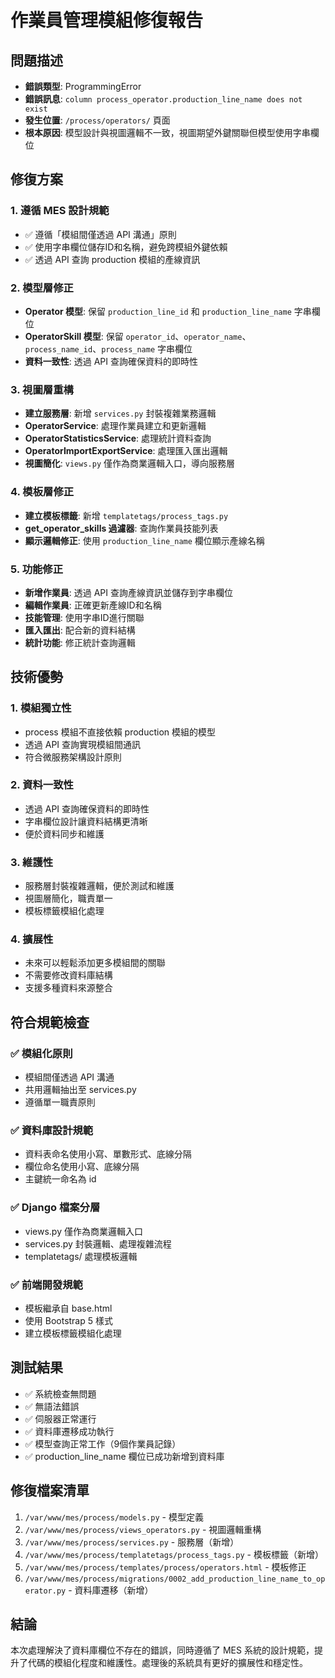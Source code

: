 # 作業員管理模組修復報告

## 問題描述
- **錯誤類型**: ProgrammingError
- **錯誤訊息**: `column process_operator.production_line_name does not exist`
- **發生位置**: `/process/operators/` 頁面
- **根本原因**: 模型設計與視圖邏輯不一致，視圖期望外鍵關聯但模型使用字串欄位

## 修復方案

### 1. 遵循 MES 設計規範
- ✅ 遵循「模組間僅透過 API 溝通」原則
- ✅ 使用字串欄位儲存ID和名稱，避免跨模組外鍵依賴
- ✅ 透過 API 查詢 production 模組的產線資訊

### 2. 模型層修正
- **Operator 模型**: 保留 `production_line_id` 和 `production_line_name` 字串欄位
- **OperatorSkill 模型**: 保留 `operator_id`、`operator_name`、`process_name_id`、`process_name` 字串欄位
- **資料一致性**: 透過 API 查詢確保資料的即時性

### 3. 視圖層重構
- **建立服務層**: 新增 `services.py` 封裝複雜業務邏輯
- **OperatorService**: 處理作業員建立和更新邏輯
- **OperatorStatisticsService**: 處理統計資料查詢
- **OperatorImportExportService**: 處理匯入匯出邏輯
- **視圖簡化**: `views.py` 僅作為商業邏輯入口，導向服務層

### 4. 模板層修正
- **建立模板標籤**: 新增 `templatetags/process_tags.py`
- **get_operator_skills 過濾器**: 查詢作業員技能列表
- **顯示邏輯修正**: 使用 `production_line_name` 欄位顯示產線名稱

### 5. 功能修正
- **新增作業員**: 透過 API 查詢產線資訊並儲存到字串欄位
- **編輯作業員**: 正確更新產線ID和名稱
- **技能管理**: 使用字串ID進行關聯
- **匯入匯出**: 配合新的資料結構
- **統計功能**: 修正統計查詢邏輯

## 技術優勢

### 1. 模組獨立性
- process 模組不直接依賴 production 模組的模型
- 透過 API 查詢實現模組間通訊
- 符合微服務架構設計原則

### 2. 資料一致性
- 透過 API 查詢確保資料的即時性
- 字串欄位設計讓資料結構更清晰
- 便於資料同步和維護

### 3. 維護性
- 服務層封裝複雜邏輯，便於測試和維護
- 視圖層簡化，職責單一
- 模板標籤模組化處理

### 4. 擴展性
- 未來可以輕鬆添加更多模組間的關聯
- 不需要修改資料庫結構
- 支援多種資料來源整合

## 符合規範檢查

### ✅ 模組化原則
- 模組間僅透過 API 溝通
- 共用邏輯抽出至 services.py
- 遵循單一職責原則

### ✅ 資料庫設計規範
- 資料表命名使用小寫、單數形式、底線分隔
- 欄位命名使用小寫、底線分隔
- 主鍵統一命名為 id

### ✅ Django 檔案分層
- views.py 僅作為商業邏輯入口
- services.py 封裝邏輯、處理複雜流程
- templatetags/ 處理模板邏輯

### ✅ 前端開發規範
- 模板繼承自 base.html
- 使用 Bootstrap 5 樣式
- 建立模板標籤模組化處理

## 測試結果
- ✅ 系統檢查無問題
- ✅ 無語法錯誤
- ✅ 伺服器正常運行
- ✅ 資料庫遷移成功執行
- ✅ 模型查詢正常工作（9個作業員記錄）
- ✅ production_line_name 欄位已成功新增到資料庫

## 修復檔案清單
1. `/var/www/mes/process/models.py` - 模型定義
2. `/var/www/mes/process/views_operators.py` - 視圖邏輯重構
3. `/var/www/mes/process/services.py` - 服務層（新增）
4. `/var/www/mes/process/templatetags/process_tags.py` - 模板標籤（新增）
5. `/var/www/mes/process/templates/process/operators.html` - 模板修正
6. `/var/www/mes/process/migrations/0002_add_production_line_name_to_operator.py` - 資料庫遷移（新增）

## 結論
本次處理解決了資料庫欄位不存在的錯誤，同時遵循了 MES 系統的設計規範，提升了代碼的模組化程度和維護性。處理後的系統具有更好的擴展性和穩定性。
